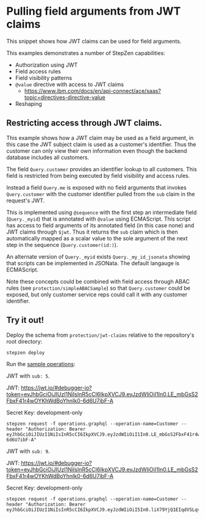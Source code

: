 # Pulling field arguments from JWT claims

This snippet shows how JWT claims can be used for field arguments.

This examples demonstrates a number of StepZen capabilities:

- Authorization using JWT
- Field access rules
- Field visibility patterns
- `@value` directive with access to JWT claims
  - https://www.ibm.com/docs/en/api-connect/ace/saas?topic=directives-directive-value
- Reshaping

## Restricting access through JWT claims.

This example shows how a JWT claim may be used as a field argument, in this case the JWT subject claim
is used as a customer's identifier. Thus the customer can only view their own information even though
the backend database includes all customers.

The field `Query.customer` provides an identifier lookup to all customers. This field is restricted
from being executed by field visibility and access rules.

Instead a field `Query.me` is exposed with no field arguments that invokes `Query.customer`
with the customer identifier pulled from the `sub` claim in the request's JWT.

This is implemented using `@sequence` with the first step an intermediate field (`Query._myid`) that is annotated with `@value` using ECMAScript.
This script has access to field arguments of its annotated field (in this case none) and JWT claims through `$jwt`.
Thus it returns the `sub` claim which is then automatically mapped as a scalar value to the sole argument of
the next step in the sequence (`Query.customer(id:)`).

An alternate version of `Query._myid` exists `Query._my_id_jsonata` showing that scripts can be implemented in JSONata.
The default langauge is ECMAScript.

Note these concepts could be combined with field access through ABAC rules (see `protection/simpleABACSample`)
so that `Query.customer` could be exposed, but only customer service reps could call it
with any customer identifier.

## Try it out!

Deploy the schema from `protection/jwt-claims` relative to the repository's root directory:

```
stepzen deploy
```

Run the [sample operations](operations.graphql):

JWT with `sub: 5`.

JWT: https://jwt.io/#debugger-io?token=eyJhbGciOiJIUzI1NiIsInR5cCI6IkpXVCJ9.eyJzdWIiOiI1In0.LE_mbGsS2FbxF41r4wOYKhWdBoYhnIk0-6d6U7ibF-A

Secret Key: development-only

```
stepzen request -f operations.graphql --operation-name=Customer --header "Authorization: Bearer eyJhbGciOiJIUzI1NiIsInR5cCI6IkpXVCJ9.eyJzdWIiOiI1In0.LE_mbGsS2FbxF41r4wOYKhWdBoYhnIk0-6d6U7ibF-A"
```

JWT with `sub: 9`.

JWT: https://jwt.io/#debugger-io?token=eyJhbGciOiJIUzI1NiIsInR5cCI6IkpXVCJ9.eyJzdWIiOiI1In0.LE_mbGsS2FbxF41r4wOYKhWdBoYhnIk0-6d6U7ibF-A

Secret Key: development-only

```
stepzen request -f operations.graphql --operation-name=Customer --header "Authorization: Bearer eyJhbGciOiJIUzI1NiIsInR5cCI6IkpXVCJ9.eyJzdWIiOiI5In0.liX79YjQ1EIqdVSLqvKoVJxoj63OkBANwZLsZcdLzDM"
```
